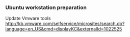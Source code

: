 ### Ubuntu workstation preparation

Update Vmware tools
http://kb.vmware.com/selfservice/microsites/search.do?language=en_US&cmd=displayKC&externalId=1022525

